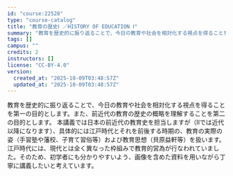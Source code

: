 ```yaml
---
id: "course:22528"
type: "course-catalog"
title: "教育の歴史Ⅰ ／HISTORY OF EDUCATION Ⅰ"
summary: "教育を歴史的に振り返ることで、今日の教育や社会を相対化する視点を得ることを第一の目的とします。また、前近代の教育の歴史の概略を理解することを第二の目的とします。 本講義では日本の前近代の教育史を担当しますが（Ⅱでは近代以降になります）、具体…"
tags: []
campus: ""
credits: 2
instructors: []
license: "CC-BY-4.0"
version:
  created_at: "2025-10-09T03:48:57Z"
  updated_at: "2025-10-09T03:48:57Z"
---
```

教育を歴史的に振り返ることで、今日の教育や社会を相対化する視点を得ることを第一の目的とします。また、前近代の教育の歴史の概略を理解することを第二の目的とします。 本講義では日本の前近代の教育史を担当しますが（Ⅱでは近代以降になります）、具体的には江戸時代とそれを前後する時期の、教育の実際の姿（手習塾や藩校、子育て習俗等）および教育思想（貝原益軒等）を扱います。 江戸時代には、現代とは全く異なった枠組みで教育的営為が行なわれていました。そのため、初学者にも分かりやすいよう、画像を含めた資料を用いながら丁寧に講義したいと考えています。
